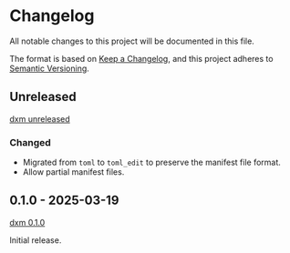 # Changelog

All notable changes to this project will be documented in this file.

The format is based on [Keep a Changelog](https://keepachangelog.com/en/1.1.0/),
and this project adheres to [Semantic Versioning](https://semver.org/spec/v2.0.0.html).

## Unreleased

[dxm unreleased]

### Changed

- Migrated from `toml` to `toml_edit` to preserve the manifest file format.
- Allow partial manifest files.

## 0.1.0 - 2025-03-19

[dxm 0.1.0]

Initial release.

[dxm unreleased]: https://github.com/D4isDAVID/dxm/commits/main/crates/dxm-manifest
[dxm 0.1.0]: https://github.com/D4isDAVID/dxm/commits/v0.1.0/crates/dxm-manifest
